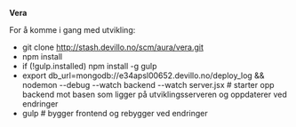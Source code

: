 __Vera__

For å komme i gang med utvikling:

- git clone http://stash.devillo.no/scm/aura/vera.git
- npm install
- if (!gulp.installed) npm install -g gulp
- export db_url=mongodb://e34apsl00652.devillo.no/deploy_log && nodemon --debug --watch backend --watch server.jsx # starter opp backend mot basen som ligger på utviklingsserveren og oppdaterer ved endringer
- gulp # bygger frontend og rebygger ved endringer
